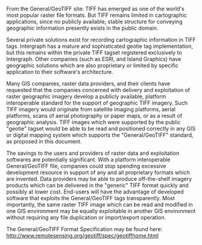 From the General/GeoTIFF site: TIFF has emerged as one of the world's most popular raster file formats. But TIFF remains limited in cartographic applications, since no publicly available, stable structure for conveying geographic information presently exists in the public domain.

Several private solutions exist for recording cartographic information in TIFF tags. Intergraph has a mature and sophisticated geotie tag implementation, but this remains within the private TIFF tagset registered exclusively to Intergraph. Other companies (such as ESRI, and Island Graphics) have geographic solutions which are also proprietary or limited by specific application to their software's architecture.

Many GIS companies, raster data providers, and their clients have requested that the companies concerned with delivery and exploitation of raster geographic imagery develop a publicly available, platform interoperable standard for the support of geographic TIFF imagery. Such TIFF imagery would originate from satellite imaging platforms, aerial platforms, scans of aerial photography or paper maps, or as a result of geographic analysis. TIFF images which were supported by the public "geotie" tagset would be able to be read and positioned correctly in any GIS or digital mapping system which supports the "General/GeoTIFF" standard, as proposed in this document.

The savings to the users and providers of raster data and exploitation softwares are potentially significant. With a platform interoperable General/GeoTIFF file, companies could stop spending excessive development resource in support of any and all proprietary formats which are invented. Data providers may be able to produce off-the-shelf imagery products which can be delivered in the "generic" TIFF format quickly and possibly at lower cost. End-users will have the advantage of developed software that exploits the General/GeoTIFF tags transparently. Most importantly, the same raster TIFF image which can be read and modified in one GIS environment may be equally exploitable in another GIS environment without requiring any file duplication or import/export operation.

The General/GeoTIFF Format Specification may be found here: http://www.remotesensing.org/geotiff/spec/geotiffhome.html